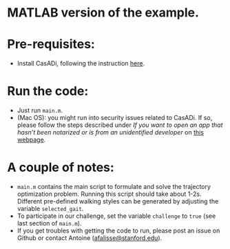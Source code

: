 MATLAB version of the example.
==============================

# Pre-requisites:
- Install CasADi, following the instruction [here](https://web.casadi.org/get/).

# Run the code:
- Just run `main.m`.
- (Mac OS): you might run into security issues related to CasADi. If so, please follow the steps described under *If you want to open an app that hasn’t been notarized or is from an unidentified developer* on [this webpage](https://support.apple.com/en-us/HT202491).


# A couple of notes:
- `main.m` contains the main script to formulate and solve the trajectory optimization problem. Running this script should take about 1-2s. Different pre-defined walking styles can be generated by adjusting the variable `selected_gait`.
- To participate in our challenge, set the variable `challenge` to `true` (see last section of `main.m`).
- If you get troubles with getting the code to run, please post an issue on Github or contact Antoine (afalisse@stanford.edu).
